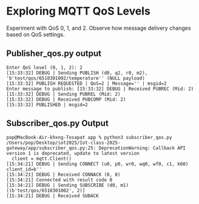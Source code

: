 # Exploring MQTT QoS Levels

Experiment with QoS 0, 1, and 2.
Observe how message delivery changes based on QoS settings.

## Publisher_qos.py output

```
Enter QoS level (0, 1, 2): 2
[15:33:32] DEBUG | Sending PUBLISH (d0, q2, r0, m2), 'b'test/qos/6510301002/temperature'' (NULL payload)
[15:33:32] PUBLISH REQUESTED | QoS=2 | Message='' | msgid=2
Enter message to publish: [15:33:32] DEBUG | Received PUBREC (Mid: 2)
[15:33:32] DEBUG | Sending PUBREL (Mid: 2)
[15:33:32] DEBUG | Received PUBCOMP (Mid: 2)
[15:33:32] PUBLISHED | msgid=2
```

## Subscriber_qos.py Output

```
pop@MacBook-Air-khxng-Tosapat app % python3 subscriber_qos.py 
/Users/pop/Desktop/iot2025/Iot-class-2025-gateway/app/subscriber_qos.py:25: DeprecationWarning: Callback API version 1 is deprecated, update to latest version
  client = mqtt.Client()
[15:34:21] DEBUG | Sending CONNECT (u0, p0, wr0, wq0, wf0, c1, k60) client_id=b''
[15:34:21] DEBUG | Received CONNACK (0, 0)
[15:34:21] Connected with result code 0
[15:34:21] DEBUG | Sending SUBSCRIBE (d0, m1) [(b'test/qos/6510301002', 2)]
[15:34:21] DEBUG | Received SUBACK
```